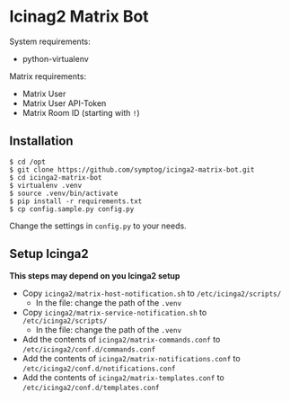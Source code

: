 # Icinag2 Matrix Bot

System requirements:

  * python-virtualenv

Matrix requirements:

  * Matrix User
  * Matrix User API-Token
  * Matrix Room ID (starting with `!`)

## Installation

```
$ cd /opt 
$ git clone https://github.com/symptog/icinga2-matrix-bot.git
$ cd icinga2-matrix-bot
$ virtualenv .venv
$ source .venv/bin/activate
$ pip install -r requirements.txt
$ cp config.sample.py config.py
```

Change the settings in `config.py` to your needs.

## Setup Icinga2

**This steps may depend on you Icinga2 setup**

  * Copy `icinga2/matrix-host-notification.sh` to `/etc/icinga2/scripts/`
    * In the file: change the path of the `.venv`
  * Copy `icinga2/matrix-service-notification.sh` to `/etc/icinga2/scripts/`
    * In the file: change the path of the `.venv`
  * Add the contents of `icinga2/matrix-commands.conf` to `/etc/icinga2/conf.d/commands.conf`
  * Add the contents of `icinga2/matrix-notifications.conf` to `/etc/icinga2/conf.d/notifications.conf`
  * Add the contents of `icinga2/matrix-templates.conf` to `/etc/icinga2/conf.d/templates.conf`


